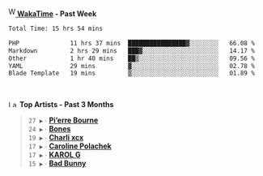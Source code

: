 <img src="https://github.com/dxnter/dxnter/assets/17434202/67b21fa4-d36d-46f9-9dec-f23d976b00ef" alt="WakaTime Logo" width="14" height="18"/><a href="https://wakatime.com/@dxnter" target="_blank"><strong> WakaTime</strong></a><strong> - Past Week</strong>

<!--START_SECTION:waka-->

```txt
Total Time: 15 hrs 54 mins

PHP              11 hrs 37 mins  ████████████████▓░░░░░░░░   66.08 %
Markdown         2 hrs 29 mins   ███▓░░░░░░░░░░░░░░░░░░░░░   14.17 %
Other            1 hr 40 mins    ██▒░░░░░░░░░░░░░░░░░░░░░░   09.56 %
YAML             29 mins         ▓░░░░░░░░░░░░░░░░░░░░░░░░   02.78 %
Blade Template   19 mins         ▒░░░░░░░░░░░░░░░░░░░░░░░░   01.89 %
```

<!--END_SECTION:waka-->

<br/>

<!--START_LASTFM_ARTISTS:{"period": "3month", "rows": 6}-->
<a href="https://last.fm" target="_blank"><img src="https://user-images.githubusercontent.com/17434202/215290617-e793598d-d7c9-428f-9975-156db1ba89cc.svg" alt="Last.fm Logo" width="18" height="13"/></a> **Top Artists - Past 3 Months**

> `27 ▶️` ∙ **[Pi’erre Bourne](https://www.last.fm/music/Pi%E2%80%99erre+Bourne)**<br/>
> `24 ▶️` ∙ **[Bones](https://www.last.fm/music/Bones)**<br/>
> `19 ▶️` ∙ **[Charli xcx](https://www.last.fm/music/Charli+xcx)**<br/>
> `17 ▶️` ∙ **[Caroline Polachek](https://www.last.fm/music/Caroline+Polachek)**<br/>
> `17 ▶️` ∙ **[KAROL G](https://www.last.fm/music/KAROL+G)**<br/>
> `15 ▶️` ∙ **[Bad Bunny](https://www.last.fm/music/Bad+Bunny)**<br/>
<!--END_LASTFM_ARTISTS-->
